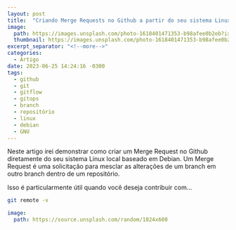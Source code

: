 ```yaml
---
layout: post
title:  "Criando Merge Requests no Github a partir do seu sistema Linux local baseado em Debian"
image: 
  path: https://images.unsplash.com/photo-1618401471353-b98afee0b2eb?ixlib=rb-4.0.3&ixid=M3wxMjA3fDB8MHxwaG90by1wYWdlfHx8fGVufDB8fHx8fA%3D%3D&auto=format&fit=crop&w=1188&q=80
  thumbnail: https://images.unsplash.com/photo-1618401471353-b98afee0b2eb?ixlib=rb-4.0.3&ixid=M3wxMjA3fDB8MHxwaG90by1wYWdlfHx8fGVufDB8fHx8fA%3D%3D&auto=format&fit=crop&w=1188&q=80
excerpt_separator: "<!--more-->"
categories:
  - Artigo
date: 2023-06-25 14:24:16 -0300
tags:
  - github
  - git
  - gitflow
  - gitops
  - branch
  - repositório
  - linux
  - debian
  - GNU
---
```


Neste artigo irei demonstrar como criar um Merge Request no Github diretamente do seu sistema Linux local baseado em Debian. Um Merge Request é uma solicitação para mesclar as alterações de um branch em outro branch dentro de um repositório. 

<!--more-->

Isso é particularmente útil quando você deseja contribuir com...

```bash
git remote -v

```

```yaml
image:
  path: https://source.unsplash.com/random/1024x600
```